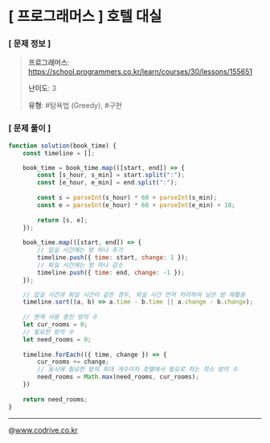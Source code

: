 # [ 프로그래머스 ] 호텔 대실

### [ 문제 정보 ]
> **프로그래머스**: https://school.programmers.co.kr/learn/courses/30/lessons/155651
> 
> **난이도**: 3
>
> **유형**: #탐욕법 (Greedy), #구현


### [ 문제 풀이 ]
```JavaScript
function solution(book_time) {
    const timeline = [];

    book_time = book_time.map(([start, end]) => {
        const [s_hour, s_min] = start.split(":");
        const [e_hour, e_min] = end.split(":");
        
        const s = parseInt(s_hour) * 60 + parseInt(s_min);
        const e = parseInt(e_hour) * 60 + parseInt(e_min) + 10;
        
        return [s, e];
    });
    
    book_time.map(([start, end]) => {
        // 입실 시간에는 방 하나 추가
        timeline.push({ time: start, change: 1 });
        // 퇴실 시간에는 방 하나 감소
        timeline.push({ time: end, change: -1 });
    });

    // 입실 시간과 퇴실 시간이 같은 경우, 퇴실 시간 먼저 처리하여 남은 방 재활용
    timeline.sort((a, b) => a.time - b.time || a.change - b.change);
    
    // 현재 사용 중인 방의 수
    let cur_rooms = 0;
    // 필요한 방의 수
    let need_rooms = 0;
    
    timeline.forEach(({ time, change }) => {
        cur_rooms += change;
        // 동시에 필요한 방의 최대 개수이자 호텔에서 필요로 하는 최소 방의 수
        need_rooms = Math.max(need_rooms, cur_rooms);
    })
    
    return need_rooms;
}
```


---
@www.codrive.co.kr